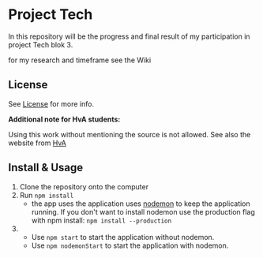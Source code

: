 # Project Tech
In this repository will be the progress and final result of my participation in project Tech blok 3.

for my research and timeframe see the Wiki

## License
See [License](https://github.com/iSirThijs/pt-tech/blob/master/LICENSE) for more info.

**Additional note for HvA students:**

Using this work without mentioning the source is not allowed. See also the website from [HvA](https://az.hva.nl/studenten/az-lemmas/studenten/hva-breed/juridische-zaken/fraude-en-plagiaat/fraude-en-plagiaat.html)

## Install & Usage
1. Clone the repository onto the computer
2. Run `npm install`
	* the app uses the application uses [nodemon](https://www.npmjs.com/package/nodemon) to keep the application running. If you don't want to install nodemon use the production flag with npm install: `npm install --production`
3.
	* Use `npm start` to start the application without nodemon.
	* Use `npm nodemonStart` to start the application with nodemon.
